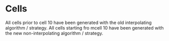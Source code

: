 # Cells

All cells prior to cell 10 have been generated with the old interpolating algorithm / strategy.
All cells starting fro mcell 10 have been generated with the new non-interpolating algorithm / strategy.
